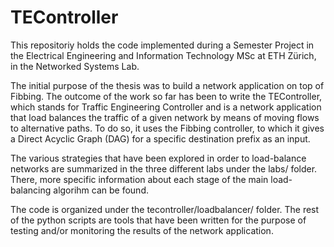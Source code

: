 # TEController
This repositoriy holds the code implemented during a
Semester Project in the Electrical Engineering and Information
Technology MSc at ETH Zürich, in the Networked Systems Lab.

The initial purpose of the thesis was to build a network application
on top of Fibbing. The outcome of the work so far has been to write
the TEController, which stands for Traffic Engineering Controller and
is a network application that load balances the traffic of a given
network by means of moving flows to alternative paths. To do so, it
uses the Fibbing controller, to which it gives a Direct Acyclic Graph
(DAG) for a specific destination prefix as an input.

The various strategies that have been explored in order to
load-balance networks are summarized in the three different labs under
the labs/ folder. There, more specific information about each stage of
the main load-balancing algorihm can be found.

The code is organized under the tecontroller/loadbalancer/ folder. The
rest of the python scripts are tools that have been written for the
purpose of testing and/or monitoring the results of the network
application.
